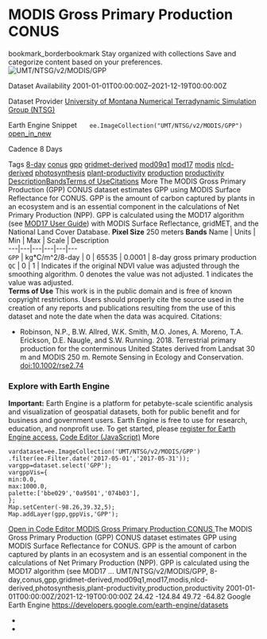  
#  MODIS Gross Primary Production CONUS 
bookmark_borderbookmark Stay organized with collections  Save and categorize content based on your preferences.
![UMT/NTSG/v2/MODIS/GPP](https://developers.google.com/earth-engine/datasets/images/UMT/UMT_NTSG_v2_MODIS_GPP_sample.png) 

Dataset Availability
    2001-01-01T00:00:00Z–2021-12-19T00:00:00Z 

Dataset Provider
     [ University of Montana Numerical Terradynamic Simulation Group (NTSG) ](https://www.ntsg.umt.edu/project/landsat/landsat-productivity.php) 

Earth Engine Snippet
     `    ee.ImageCollection("UMT/NTSG/v2/MODIS/GPP")   ` [ open_in_new ](https://code.earthengine.google.com/?scriptPath=Examples:Datasets/UMT/UMT_NTSG_v2_MODIS_GPP) 

Cadence
    8 Days 

Tags
     [8-day](https://developers.google.com/earth-engine/datasets/tags/8-day) [conus](https://developers.google.com/earth-engine/datasets/tags/conus) [gpp](https://developers.google.com/earth-engine/datasets/tags/gpp) [gridmet-derived](https://developers.google.com/earth-engine/datasets/tags/gridmet-derived) [mod09q1](https://developers.google.com/earth-engine/datasets/tags/mod09q1) [mod17](https://developers.google.com/earth-engine/datasets/tags/mod17) [modis](https://developers.google.com/earth-engine/datasets/tags/modis) [nlcd-derived](https://developers.google.com/earth-engine/datasets/tags/nlcd-derived) [photosynthesis](https://developers.google.com/earth-engine/datasets/tags/photosynthesis) [plant-productivity](https://developers.google.com/earth-engine/datasets/tags/plant-productivity) [production](https://developers.google.com/earth-engine/datasets/tags/production) [productivity](https://developers.google.com/earth-engine/datasets/tags/productivity)
[Description](https://developers.google.com/earth-engine/datasets/catalog/UMT_NTSG_v2_MODIS_GPP#description)[Bands](https://developers.google.com/earth-engine/datasets/catalog/UMT_NTSG_v2_MODIS_GPP#bands)[Terms of Use](https://developers.google.com/earth-engine/datasets/catalog/UMT_NTSG_v2_MODIS_GPP#terms-of-use)[Citations](https://developers.google.com/earth-engine/datasets/catalog/UMT_NTSG_v2_MODIS_GPP#citations) More
The MODIS Gross Primary Production (GPP) CONUS dataset estimates GPP using MODIS Surface Reflectance for CONUS. GPP is the amount of carbon captured by plants in an ecosystem and is an essential component in the calculations of Net Primary Production (NPP). GPP is calculated using the MOD17 algorithm (see [MOD17 User Guide](https://www.ntsg.umt.edu/files/modis/MOD17UsersGuide2015_v3.pdf)) with MODIS Surface Reflectance, gridMET, and the National Land Cover Database.
**Pixel Size** 250 meters 
**Bands**
Name | Units | Min | Max | Scale | Description  
---|---|---|---|---|---  
`GPP` | kg*C/m^2/8-day |  0  |  65535  | 0.0001 | 8-day gross primary production  
`QC` |  0  |  1  | Indicates if the original NDVI value was adjusted through the smoothing algorithm. 0 denotes the value was not adjusted. 1 indicates the value was adjusted.  
**Terms of Use**
This work is in the public domain and is free of known copyright restrictions. Users should properly cite the source used in the creation of any reports and publications resulting from the use of this dataset and note the date when the data was acquired.
Citations:
  * Robinson, N.P., B.W. Allred, W.K. Smith, M.O. Jones, A. Moreno, T.A. Erickson, D.E. Naugle, and S.W. Running. 2018. Terrestrial primary production for the conterminous United States derived from Landsat 30 m and MODIS 250 m. Remote Sensing in Ecology and Conservation. [doi:10.1002/rse2.74](https://doi.org/10.1002/rse2.74)


### Explore with Earth Engine
**Important:** Earth Engine is a platform for petabyte-scale scientific analysis and visualization of geospatial datasets, both for public benefit and for business and government users. Earth Engine is free to use for research, education, and nonprofit use. To get started, please [register for Earth Engine access.](https://console.cloud.google.com/earth-engine)
[Code Editor (JavaScript)](https://developers.google.com/earth-engine/datasets/catalog/UMT_NTSG_v2_MODIS_GPP#code-editor-javascript-sample) More
```
vardataset=ee.ImageCollection('UMT/NTSG/v2/MODIS/GPP')
.filter(ee.Filter.date('2017-05-01','2017-05-31'));
vargpp=dataset.select('GPP');
vargppVis={
min:0.0,
max:1000.0,
palette:['bbe029','0a9501','074b03'],
};
Map.setCenter(-98.26,39.32,5);
Map.addLayer(gpp,gppVis,'GPP');
```
[ Open in Code Editor ](https://code.earthengine.google.com/?scriptPath=Examples:Datasets/UMT/UMT_NTSG_v2_MODIS_GPP)
[ MODIS Gross Primary Production CONUS ](https://developers.google.com/earth-engine/datasets/catalog/UMT_NTSG_v2_MODIS_GPP)
The MODIS Gross Primary Production (GPP) CONUS dataset estimates GPP using MODIS Surface Reflectance for CONUS. GPP is the amount of carbon captured by plants in an ecosystem and is an essential component in the calculations of Net Primary Production (NPP). GPP is calculated using the MOD17 algorithm (see MOD17 …
UMT/NTSG/v2/MODIS/GPP, 8-day,conus,gpp,gridmet-derived,mod09q1,mod17,modis,nlcd-derived,photosynthesis,plant-productivity,production,productivity 
2001-01-01T00:00:00Z/2021-12-19T00:00:00Z
24.42 -124.84 49.72 -64.82 
Google Earth Engine
https://developers.google.com/earth-engine/datasets
  * [ ](https://doi.org/https://www.ntsg.umt.edu/project/landsat/landsat-productivity.php)
  * [ ](https://doi.org/https://developers.google.com/earth-engine/datasets/catalog/UMT_NTSG_v2_MODIS_GPP)


